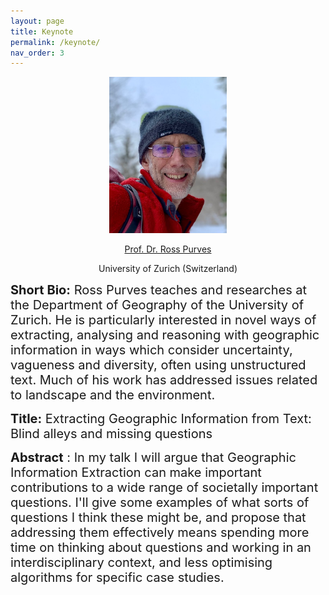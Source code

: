 ```yaml
---
layout: page
title: Keynote
permalink: /keynote/
nav_order: 3
---
```


<p align="center">
<a>
 <img src="figure/ross_lbs.png"   height="250" ></a>
</p>

 <p align="center">
<a href="https://www.geo.uzh.ch/~rsp/">
 Prof. Dr. Ross Purves </a>
</p>
  
 <p align="center">
 University of Zurich (Switzerland) 
</p>



<span style="font-size:20px;"> <strong> Short Bio:</strong>   Ross Purves teaches and researches at the Department of Geography of the University of Zurich. He is particularly interested in novel ways of extracting, analysing and reasoning with geographic information in ways which consider uncertainty, vagueness and diversity, often using unstructured text. Much of his work has addressed issues related to landscape and the environment. 

<span style="font-size:20px;"> <strong> Title:</strong> Extracting Geographic Information from Text: Blind alleys and missing questions

<span style="font-size:20px;"> <strong> Abstract</strong> : In my talk I will argue that Geographic Information Extraction can make important contributions to a wide range of societally important questions. I'll give some examples of what sorts of questions I think these might be, and propose that addressing them effectively means spending more time on thinking about questions and working in an interdisciplinary context, and less optimising algorithms for specific case studies.
